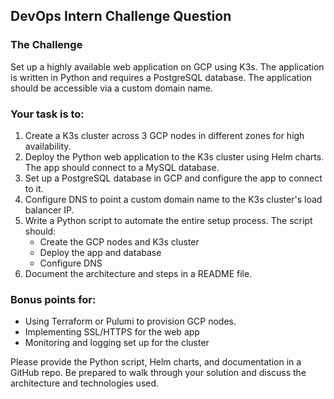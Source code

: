 ## DevOps Intern Challenge Question

### The Challenge

Set up a highly available web application on GCP using K3s. The application is written in Python and requires a PostgreSQL database. The application should be accessible via a custom domain name.

### Your task is to:

1. Create a K3s cluster across 3 GCP nodes in different zones for high availability.
2. Deploy the Python web application to the K3s cluster using Helm charts. The app should connect to a MySQL database.
3. Set up a PostgreSQL database in GCP and configure the app to connect to it.
4. Configure DNS to point a custom domain name to the K3s cluster's load balancer IP.
5. Write a Python script to automate the entire setup process. The script should:
    - Create the GCP nodes and K3s cluster
    - Deploy the app and database
    - Configure DNS
6. Document the architecture and steps in a README file.

### Bonus points for:
- Using Terraform or Pulumi to provision GCP nodes.
- Implementing SSL/HTTPS for the web app
- Monitoring and logging set up for the cluster

Please provide the Python script, Helm charts, and documentation in a GitHub repo. Be prepared to walk through your solution and discuss the architecture and technologies used.